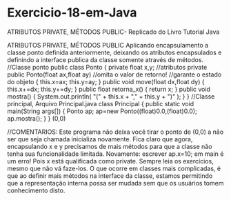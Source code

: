 # Exercicio-18-em-Java
ATRIBUTOS PRIVATE, MÉTODOS PUBLIC- Replicado do Livro Tutorial Java

ATRIBUTOS PRIVATE, MÉTODOS PUBLIC
Aplicando encapsulamento a classe ponto definida anteriormente, deixando os atributos
encapsulados e definindo a interface publica da classe somente através de métodos.
//Classe ponto
public class Ponto {
private float x,y; //atributos private
public Ponto(float ax,float ay) //omita o valor de retorno!
//garante o estado do objeto
{
 this.x=ax; this.y=ay;
}
public void move(float dx,float dy)
{
 this.x+=dx; this.y+=dy;
 }
public float retorna_x()
{
return x;
}
public void mostra()
{
System.out.println( "(" + this.x + "," + this.y + ")" );
}
}
//Classe principal, Arquivo Principal.java
class Principal {
 public static void main(String args[]) {
 Ponto ap;
 ap=new Ponto((float)0.0,(float)0.0);
 ap.mostra();
 }
}
(0,0)

//COMENTARIOS: 
Este programa não deixa você tirar o ponto de (0,0) a não ser que seja chamada inicializa
novamente. Fica claro que agora, encapsulando x e y precisamos de mais métodos para que a classe
não tenha sua funcionalidade limitada. Novamente: escrever ap.x=10; em main é um erro! Pois x
está qualificada como private. Sempre leia os exercícios, mesmo que não vá faze-los. O que ocorre
em classes mais complicadas, é que ao definir mais métodos na interface da classe, estamos
permitindo que a representação interna possa ser mudada sem que os usuários tomem conhecimento
disto.
